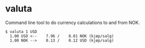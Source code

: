 # valuta
Command line tool to do currency calculations to and from NOK.
```
$ valuta 1 USD
  1.00 USD <--    7.96 /    8.01 NOK (kjøp/salg)
  1.00 NOK -->    0.13 /    0.12 USD (kjøp/salg)
```

